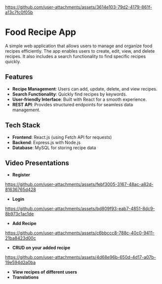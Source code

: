 
https://github.com/user-attachments/assets/3614e103-79d2-4179-861f-a13c7fc0f05b

# Food Recipe App

A simple web application that allows users to manage and organize food recipes efficiently. The app enables users to create, edit, view, and delete recipes. It also includes a search functionality to find specific recipes quickly.

## Features

- **Recipe Management**: Users can add, update, delete, and view recipes.  
- **Search Functionality**: Quickly find recipes by keywords.  
- **User-friendly Interface**: Built with React for a smooth experience.  
- **REST API**: Provides structured endpoints for seamless data management.  

## Tech Stack

- **Frontend**: React.js (using Fetch API for requests)  
- **Backend**: Express.js with Node.js  
- **Database**: MySQL for storing recipe data  

## Video Presentations

- **Register**
  

https://github.com/user-attachments/assets/febf3005-3167-48ac-a82d-81636765d428


- **Login**
  

https://github.com/user-attachments/assets/bd809f93-eab7-4851-8dc9-8b973c1ac1de


- **Add Recipe**
  

https://github.com/user-attachments/assets/c6bbccc8-788c-40c0-9411-21ba8423d00c


- **CRUD on your added recipe**
  

https://github.com/user-attachments/assets/4d68e96b-650d-4d17-a07b-19e594d2a0ba


- **View recipes of different users**
- **Translations**
